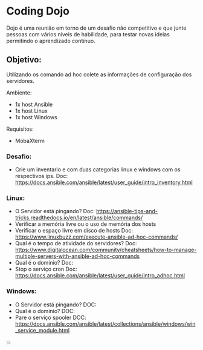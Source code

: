 # Coding Dojo 

Dojo é uma reunião em torno de um desafio não competitivo e que junte pessoas com vários níveis de habilidade, para testar novas ideias permitindo o aprendizado contínuo. 


## Objetivo:
Utilizando os comando ad hoc colete as informações de configuração dos servidores.

Ambiente:
- 1x host Ansible
- 1x host Linux
- 1x host Windows

Requisitos:
- MobaXterm

### Desafio:
- Crie um inventario e com duas categorias linux e windows com os respectivos ips.
Doc: https://docs.ansible.com/ansible/latest/user_guide/intro_inventory.html

### Linux:
- O Servidor está pingando?
Doc: https://ansible-tips-and-tricks.readthedocs.io/en/latest/ansible/commands/
- Verificar a memória livre ou o uso de memória dos hosts
- Verificar o espaço livre em disco de hosts
Doc: https://www.linuxbuzz.com/execute-ansible-ad-hoc-commands/
- Qual é o tempo de atividade do servidores?
Doc: https://www.digitalocean.com/community/cheatsheets/how-to-manage-multiple-servers-with-ansible-ad-hoc-commands
- Qual é o dominio?
Doc:
- Stop o serviço cron
Doc: https://docs.ansible.com/ansible/latest/user_guide/intro_adhoc.html

### Windows:
- O Servidor está pingando?
DOC:
- Qual é o dominio?
DOC:
- Pare o serviço spooler
DOC: https://docs.ansible.com/ansible/latest/collections/ansible/windows/win_service_module.html

:boom:

